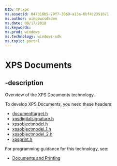 ```yaml
---
UID: TP:xps
ms.assetid: 047318b5-29f7-3069-a13a-0bf4c2391b71
ms.author: windowssdkdev
ms.date: 08/17/2018
ms.keywords: 
ms.prod: windows
ms.technology: windows-sdk
ms.topic: portal
---
```


# XPS Documents

## -description

Overview of the XPS Documents technology.

To develop XPS Documents, you need these headers:

 * [documenttarget.h](../documenttarget/index.md)
 * [xpsdigitalsignature.h](../xpsdigitalsignature/index.md)
 * [xpsobjectmodel.h](../xpsobjectmodel/index.md)
 * [xpsobjectmodel_1.h](../xpsobjectmodel_1/index.md)
 * [xpsobjectmodel_2.h](../xpsobjectmodel_2/index.md)
 * [xpsprint.h](../xpsprint/index.md)

For programming guidance for this technology, see:
* [Documents and Printing](https://msdn.microsoft.com/en-us/library/windows/desktop/ff686798(v=vs.85).aspx)

